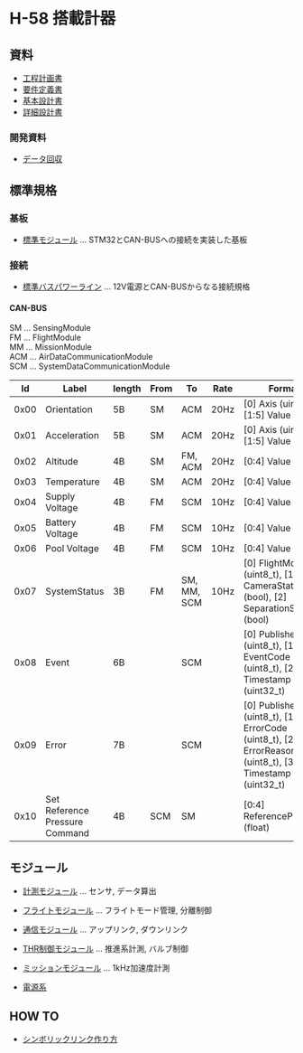# H-58 搭載計器

## 資料

- [工程計画書](./Documents/Materials/Schedule.md)
- [要件定義書](./Documents/Materials/RequirementsDocument.md)
- [基本設計書](./Documents/Materials/BasicDesignDocument.md)
- [詳細設計書](./Documents/Materials/DetailedDesignDocument.md)

### 開発資料

- [データ回収](./Documents/Materials/Development/%E9%96%8B%E7%99%BA%E8%B3%87%E6%96%99_%E3%83%87%E3%83%BC%E3%82%BF%E5%9B%9E%E5%8F%8E.pdf)

## 標準規格

### 基板

- [標準モジュール](./Components/StandardModuleBoard/) ... STM32とCAN-BUSへの接続を実装した基板

### 接続

- [標準バスパワーライン](./Components/StandardBusPowerLine/) ... 12V電源とCAN-BUSからなる接続規格

#### CAN-BUS

SM ... SensingModule  
FM ... FlightModule  
MM ... MissionModule  
ACM ... AirDataCommunicationModule  
SCM ... SystemDataCommunicationModule  

| Id   | Label                          | length | From | To          | Rate | Format                                                                                                  |
| ---- | ------------------------------ | ------ | ---- | ----------- | ---- | ------------------------------------------------------------------------------------------------------- |
| 0x00 | Orientation                    | 5B     | SM   | ACM         | 20Hz | [0] Axis (uint8_t), [1:5] Value (float)                                                                 |
| 0x01 | Acceleration                   | 5B     | SM   | ACM         | 20Hz | [0] Axis (uint8_t), [1:5] Value (float)                                                                 |
| 0x02 | Altitude                       | 4B     | SM   | FM, ACM     | 20Hz | [0:4] Value (float)                                                                                     |
| 0x03 | Temperature                    | 4B     | SM   | ACM         | 20Hz | [0:4] Value (float)                                                                                     |
| 0x04 | Supply Voltage                 | 4B     | FM   | SCM         | 10Hz | [0:4] Value (float)                                                                                     |
| 0x05 | Battery Voltage                | 4B     | FM   | SCM         | 10Hz | [0:4] Value (float)                                                                                     |
| 0x06 | Pool Voltage                   | 4B     | FM   | SCM         | 10Hz | [0:4] Value (float)                                                                                     |
| 0x07 | SystemStatus                   | 3B     | FM   | SM, MM, SCM | 10Hz | [0] FlightMode (uint8_t), [1] CameraState (bool), [2] SeparationState (bool)                            |
| 0x08 | Event                          | 6B     |      | SCM         |      | [0] Publisher (uint8_t), [1] EventCode (uint8_t), [2:6] Timestamp (uint32_t)                            |
| 0x09 | Error                          | 7B     |      | SCM         |      | [0] Publisher (uint8_t), [1] ErrorCode (uint8_t), [2] ErrorReason (uint8_t), [3:7] Timestamp (uint32_t) |
| 0x10 | Set Reference Pressure Command | 4B     | SCM  | SM          |      | [0:4] ReferencePressure (float)                                                                         |

## モジュール

- [計測モジュール](./Components/Modules/SensingModule/) ... センサ, データ算出
- [フライトモジュール](./Components/Modules/FlightModule/) ... フライトモード管理, 分離制御
- [通信モジュール](./Components/Modules/CommunicationModule/) ... アップリンク, ダウンリンク
- [THR制御モジュール](./Components/THRControlModule/) ... 推進系計測, バルブ制御
- [ミッションモジュール](./Components/Modules/MissionModule/) ... 1kHz加速度計測

- [電源系](./Components/Modules/PowerModule/)

## HOW TO

- [シンボリックリンク作り方](./Documents/Materials/HowTo/MakeSymbolicLink.md)
